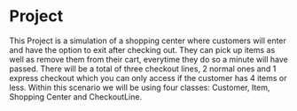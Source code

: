 # Project

This Project is a simulation of a shopping center where customers will enter and have the option to exit after checking out. They can pick up items as well as remove them from their cart, everytime they do so a minute will have passed. There will be a total of three checkout lines, 2 normal ones and 1 express checkout which you can only access if the customer has 4 items or less. Within this scenario we will be using four classes: Customer, Item, Shopping Center and CheckoutLine. 
